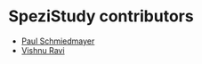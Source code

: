 <!--
                  
#
# This source file is part of the Stanford Spezi open source project
#
# SPDX-FileCopyrightText: 2025 Stanford University and the project authors (see CONTRIBUTORS.md)
#
# SPDX-License-Identifier: MIT
# 
             
-->

SpeziStudy contributors
====================

* [Paul Schmiedmayer](https://github.com/PSchmiedmayer)
* [Vishnu Ravi](https://github.com/vishnuravi)
